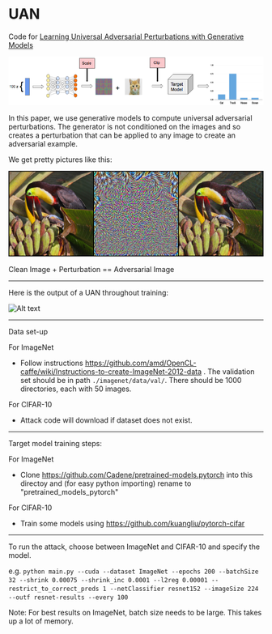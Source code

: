 # UAN
Code for <a href="https://arxiv.org/abs/1708.05207">Learning Universal Adversarial Perturbations with Generative Models</a>

![Alt text](figs/overview.png?raw=true "")

In this paper, we use generative models to compute universal adversarial perturbations. The generator is not conditioned on the images and so creates a perturbation that can be applied to any image to create an adversarial example.

We get pretty pictures like this:

![Alt text](figs/uap_example.png?raw=true "")

Clean Image              +          Perturbation          ==         Adversarial Image  

-------

Here is the output of a UAN throughout training:

![Alt text](figs/pert_evolution_1.gif?raw=true "")

-------

Data set-up

For ImageNet

  - Follow instructions https://github.com/amd/OpenCL-caffe/wiki/Instructions-to-create-ImageNet-2012-data . The validation set should be in path `./imagenet/data/val/`. There should be 1000 directories, each with 50 images.
  
For CIFAR-10

  - Attack code will download if dataset does not exist.

-------

Target model training steps:

For ImageNet

  - Clone https://github.com/Cadene/pretrained-models.pytorch into this directoy and (for easy python importing) rename to "pretrained_models_pytorch"

For CIFAR-10

  - Train some models using https://github.com/kuangliu/pytorch-cifar
    
-------

To run the attack, choose between ImageNet and CIFAR-10 and specify the model.

e.g. `python main.py --cuda --dataset ImageNet --epochs 200 --batchSize 32 --shrink 0.00075 --shrink_inc 0.0001 --l2reg 0.00001 --restrict_to_correct_preds 1 --netClassifier resnet152 --imageSize 224 --outf resnet-results --every 100`


Note: For best results on ImageNet, batch size needs to be large. This takes up a lot of memory.
